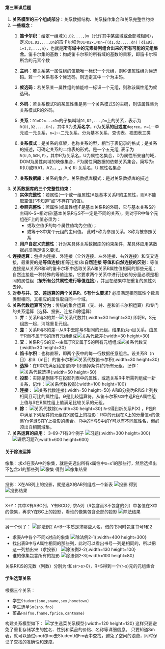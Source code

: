 <style>
    img{vertical-align:bottom;}
</style>
#### 第三章课后题
1. **关系模型的三个组成部分**：关系数据结构、关系操作集合和关系完整性约束
2. **一些概念**：
   1. **笛卡尔积**：给定一组域`D1,D2,...,Dn`（允许其中某些域或全部域相同），定义`D1,D2,...,Dn`的笛卡尔积为`D1×D2×…×Dn={(d1,d2,...,dn)｜di∈Di，i=1,2,...,n}`，也就是**所有域中的元素排列组合出来的所有可能的元组集合**。笛卡尔集的基数：构成笛卡尔积的所有域的基数的乘积，即笛卡尔积所含的元素个数
   2. **主码**：若关系某一属性组的值能唯一标识一个元组，则称该属性组为候选码。若一个关系有多个候选码，则选定其中一个为主码。
   3. **候选码**：若关系某一属性组的值能唯一标识一个元组，则称该属性组为候选码。
   4. **外码**：若关系模式R的某属性集是另一个关系模式S的主码，则该属性集为关系模式R的外码。
   5. **关系**：`D1×D2×...×Dn`的子集叫域`D1,D2,...,Dn`上的关系，表示为`R(D1,D2,...,Dn)`，其中R为**关系名字**，n为**关系的目或度**`degree`，`n=1`--单元或一元关系，`n=2`--二元关系。分为基本关系、查询表、视图表三类
   6. **关系模式**：是关系的框架，也称关系的型，相当于表记录的格式；是关系的描述，可确定关系的二维表的形式。是一个五元组, 表示为`R(U,D,DOM,F)`，其中R为关系名，U为属性名集合，D为属性所来自的域，DOM为属性向域的映像集合，F为属性间数据的依赖关系集合。简写为: R(U)或R(A1，A2，，„，An)
   R: 关系名，U:属性名集合

   7. **关系数据库**：关系的集合。关系数据库模式：是对关系数据库的描述
3. **关系数据库的三个完整性约束**：
   1. **实体完整性**：若属性(一个或一组属性)A是基本关系R的主属性，则A不能取空值(“不知道”或“不存在”的值)。
   2. **参照完整性**：若属性(或属性组)F是基本关系R的外码，它与基本关系S的主码K~S~相对应(基本关系R与S不一定是不同的关系)，则对于R中每个元组在F上的值必须为：
      - 或取空值(F的每个属性值均为空值)；
      - 或等于S中某个元组的主码值。
   此时F称为参照关系，S称为被参照关系
   3. **用户自定义完整性**：针对某具体关系数据库的约束条件，某具体应用某数据必须满足语义要求。
4. **连接运算**：包括内连接、外连接（全外连接、左外连接、右外连接）和交叉连接，最重要的是**等值连接**(相等连接)和**自然连接**
   **等值和自然连接的区别**：等值连接是从关系R和S的笛卡尔积中选取关系A和关系B属性值相同的那些元组；自然连接是一种特殊的等值连接，它要求两个关系中进行比较的分量必须是相同的属性组（**按所有公共属性进行等值连接**），并且在结果中把重复的属性列去掉。
5. **对参与并、交、差运算的两个关系R、S有什么要求?**
   必须满足相同属性个数且类型相同，其相应的属性取自同一个域。
6. **关系代数运算可分为**：传统的集合运算（交、并、差和笛卡尔积运算）和专门的关系运算（选择、投影、连接和除运算）
   1. **并**：关系R与S的并--![关系代数并](关系代数并.png "关系代数并"){:width=30 height=30}
   即将R，S元组放一起，消除重复元组。
   2. **差**：关系R与S的差--从R中去除与S相同的元组，结果仍为n目关系，由属于R而不属于S的所有元组组成![关系代数差](关系代数差.png "关系代数差"){:width=30 height=30}
   3. **交**：关系R与S的交--由属于R又属于S的所有元组组成![关系代数交](关系代数交.png "关系代数交"){:width=30 height=30}
   4. **笛卡尔积**：也称直积，即两个表中的每一行数据任意组合。设关系R（n目）和S（m目）的笛卡尔积![关系代数笛卡尔积](关系代数笛卡尔积.png "关系代数笛卡尔积"){:width=30 height=30}
   5. **选择**：在R中找满足给定谓词F(即选择条件)的所有元组，记作：![关系代数选择](关系代数选择.png "关系代数选择"){:width=50 height=50}
   6. **投影**：实际是删除不在投影列表中的属性，或选关系R中所需列组成一新关系，记作：![关系代数投影](关系代数投影.png "关系代数投影"){:width=100 height=100}
   7. **连接**：
   ![关系代数连接](关系代数连接.png "关系代数连接"){:width=50 height=50}
   A和B分别为R和S上列数相同且可比的属性组。ϴ是比较运算符。从笛卡尔积`RXS`中选R在A属性组上值与S在B属性组上值满足比较关系的元组。
   8. **除**：
   ![关系代数除](关系代数除.png "关系代数除"){:width=30 height=30}
    `R÷S`得到新关系P(X) ，P是R中满足下列条件的元组在X属性上的投影：R中的元组在X上的分量值x的像集Yx包含S在Y上投影的集合。
    R中的Y与S中的Y可以有不同属性名，但必须出自相同域集。
7. **关系运算的应用**：
3-69-71有3个例子
![习题](习题.png "习题"){:width=300 height=300}
![课后习题7](课后习题7.jpg "课后习题7"){:width=600 height=600}
#### 关于除法运算
像集：求x1在表A中的象集，就是先选出所有x属性中x=x1的那些行，然后选择出不包含x1的那些列
![像集](./像集.png "像集")
得到
![像集结果](./像集结果.png "像集结果")
***
投影：X在AB列上的投影，就是选X的AB列组成一个新表
![投影](./投影.png "投影")
得到
![投影结果](./投影结果.png "投影结果")
***
X÷Y：其中X有ABC列，Y有BCD列
求A列（R包含而S不包含的列）中各值在X中的像集，再求Y在BC上的投影，看谁的像集包含全部的投影
![除法结果](./除法结果.png "除法结果")
***
另一个例子：
![除法例2](https://img-blog.csdn.net/20160721193935144 "除法例2")
A÷B--本质是求哪些人名，借的书同时包含书号1和2
- 求表A中各个不同x对应的象集
  ![除法例2-1](https://img-blog.csdn.net/20160721193953080 "除法例2-1"){:width=400 height=300}
- 找出表B中与A属性相同的那些列，此时可以看出书号一列是相同的，所以把这一列抽出来（求投影）
  ![除法例2-2](https://img-blog.csdn.net/20160721193944205 "除法例2-2"){:width=130 height=100}
- 谁的像集包含所有的投影
  ![除法例2-3](https://img-blog.csdn.net/20160721194016127 "除法例2-3"){:width=100 height=80}

关系R和S的元数（列数）分别为r和s(r>s>0)，R÷S得到一个(r-s)元的元组集合 
#### 学生选菜关系
根据三个关系：
- 学生`Student(sno,sname,sex,hometown)`
- 学生选单`Sm(sno,fno)`
- 菜品`Fm(fno,fname,fprice,cantname)`

构建关系模型如下：
![学生选菜关系模型](学生选菜关系模型.jpg "学生选菜关系模型"){:width=120 height=120}
这样只要避免了重复存储学生的姓名、性别和菜品的价格、名称等详细信息。
只要知道Sm表，就可以通过sno和fno去Student和Fm表中查找，避免了空间的浪费，同时保证了查找的准确性和速度。